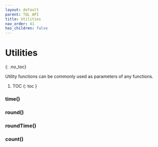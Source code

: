```yaml
---
layout: default
parent: TQL API
title: Utilities
nav_order: 41
has_children: false
---
```


# Utilities
{: .no_toc}

Utility functions can be commonly used as parameters of any functions.

1. TOC
{: toc }


### time()

### round()

### roundTime()

### count()

<!-- ### len() -->

<!-- ### element() -->

